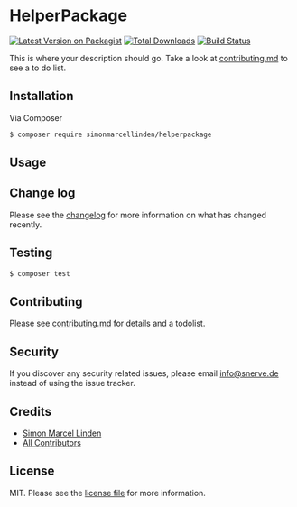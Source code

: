 # HelperPackage

[![Latest Version on Packagist][ico-version]][link-packagist]
[![Total Downloads][ico-downloads]][link-downloads]
[![Build Status][ico-travis]][link-travis]

This is where your description should go. Take a look at [contributing.md](contributing.md) to see a to do list.

## Installation

Via Composer

``` bash
$ composer require simonmarcellinden/helperpackage
```

## Usage

## Change log

Please see the [changelog](changelog.md) for more information on what has changed recently.

## Testing

``` bash
$ composer test
```

## Contributing

Please see [contributing.md](contributing.md) for details and a todolist.

## Security

If you discover any security related issues, please email info@snerve.de instead of using the issue tracker.

## Credits

- [Simon Marcel Linden][link-author]
- [All Contributors][link-contributors]

## License

MIT. Please see the [license file](license.md) for more information.

[ico-version]: https://img.shields.io/packagist/v/simonmarcellinden/helperpackage.svg?style=flat-square
[ico-downloads]: https://img.shields.io/packagist/dt/simonmarcellinden/helperpackage.svg?style=flat-square
[ico-travis]: https://img.shields.io/travis/simonmarcellinden/helperpackage/master.svg?style=flat-square

[link-packagist]: https://packagist.org/packages/simonmarcellinden/helperpackage
[link-downloads]: https://packagist.org/packages/simonmarcellinden/helperpackage
[link-travis]: https://travis-ci.org/simonmarcellinden/helperpackage
[link-author]: https://github.com/simonmarcellinden
[link-contributors]: ../../contributors
